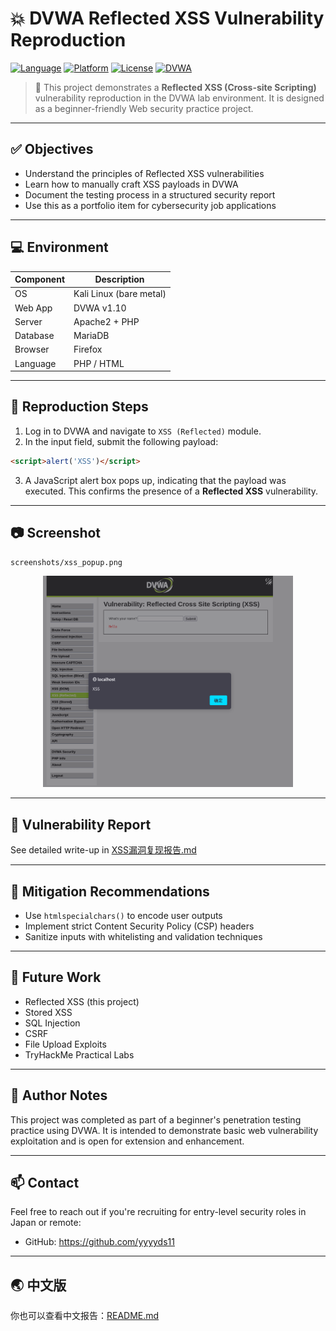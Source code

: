 # 💥 DVWA Reflected XSS Vulnerability Reproduction

[![Language](https://img.shields.io/badge/language-PHP-blue)](https://www.php.net/)
[![Platform](https://img.shields.io/badge/platform-Kali%20Linux-red)](https://www.kali.org/)
[![License](https://img.shields.io/badge/license-Open-brightgreen)]()
[![DVWA](https://img.shields.io/badge/DVWA-v1.10-orange)](https://github.com/digininja/DVWA)

> 🎯 This project demonstrates a **Reflected XSS (Cross-site Scripting)** vulnerability reproduction in the DVWA lab environment. It is designed as a beginner-friendly Web security practice project.

---

## ✅ Objectives

- Understand the principles of Reflected XSS vulnerabilities  
- Learn how to manually craft XSS payloads in DVWA  
- Document the testing process in a structured security report  
- Use this as a portfolio item for cybersecurity job applications

---

## 💻 Environment

| Component | Description             |
| --------- | ----------------------- |
| OS        | Kali Linux (bare metal) |
| Web App   | DVWA v1.10              |
| Server    | Apache2 + PHP           |
| Database  | MariaDB                 |
| Browser   | Firefox                 |
| Language  | PHP / HTML              |

---

## 🧪 Reproduction Steps

1. Log in to DVWA and navigate to `XSS (Reflected)` module.
2. In the input field, submit the following payload:

```html
<script>alert('XSS')</script>
```
3. A JavaScript alert box pops up, indicating that the payload was executed.
    This confirms the presence of a **Reflected XSS** vulnerability.

---

## 📷 Screenshot

```
screenshots/xss_popup.png
```

<div align="center">   <img src="screenshots/xss_popup.png" width="400"/> </div>

---

## 📄 Vulnerability Report

See detailed write-up in [XSS漏洞复现报告.md](report/XSS漏洞复现报告.md)

---

## 🔐 Mitigation Recommendations

- Use `htmlspecialchars()` to encode user outputs
- Implement strict Content Security Policy (CSP) headers
- Sanitize inputs with whitelisting and validation techniques

---

## 🧭 Future Work

- Reflected XSS (this project)
- Stored XSS
- SQL Injection
- CSRF
- File Upload Exploits
- TryHackMe Practical Labs

---

## 🧠 Author Notes

This project was completed as part of a beginner's penetration testing practice using DVWA.
 It is intended to demonstrate basic web vulnerability exploitation and is open for extension and enhancement.

---

## 📫 Contact

Feel free to reach out if you're recruiting for entry-level security roles in Japan or remote:

- GitHub: https://github.com/yyyyds11

---

## 🌏 中文版

你也可以查看中文报告：[README.md](./README.md)
